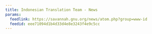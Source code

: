 ```yaml
---
title: Indonesian Translation Team - News
params:
  feedlink: https://savannah.gnu.org/news/atom.php?group=www-id
  feedid: eee71094d1b4d33d4e8e3243f4e9c5cc
---
```

